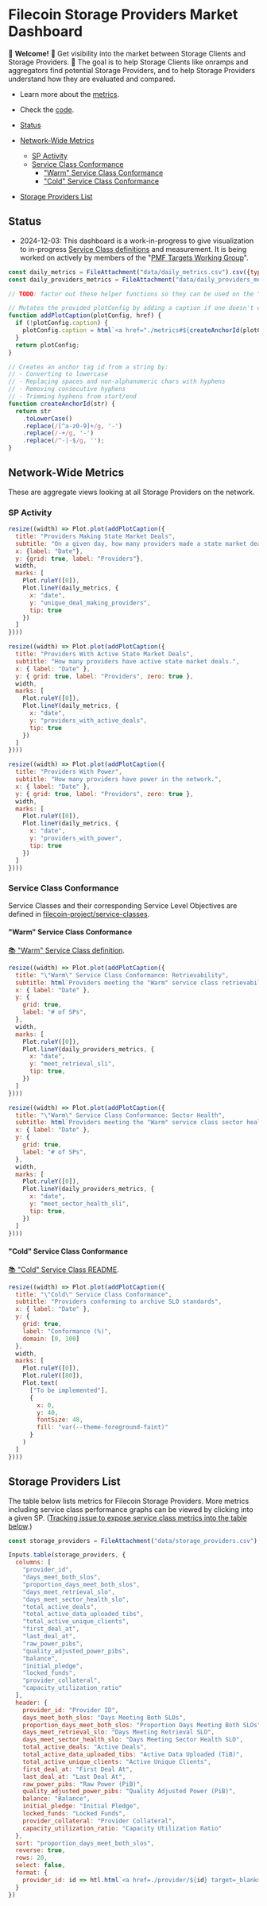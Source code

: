 # Filecoin Storage Providers Market Dashboard <!-- omit from toc -->

👋 **Welcome!** 🔎 Get visibility into the market between Storage Clients and Storage Providers.  🎯 The goal is to help Storage Clients like onramps and aggregators find potential Storage Providers, and to help Storage Providers understand how they are evaluated and compared.

- Learn more about the [metrics](metrics).
- Check the [code](https://github.com/filecoin-project/filecoin-storage-providers-market).

- [Status](#status)
- [Network-Wide Metrics](#network-wide-metrics)
  - [SP Activity](#sp-activity)
  - [Service Class Conformance](#service-class-conformance)
    - ["Warm" Service Class Conformance](#warm-service-class-conformance)
    - ["Cold" Service Class Conformance](#cold-service-class-conformance)
- [Storage Providers List](#storage-providers-list)


## Status

* 2024-12-03: This dashboard is a work-in-progress to give visualization to in-progress [Service Class definitions](https://github.com/filecoin-project/service-classes) and measurement.  It is being worked on actively by members of the "[PMF Targets Working Group](https://protocollabs.notion.site/Filecoin-PMF-Targets-Working-Group-111837df73d480b6a3a9e5bfd73063de?pvs=4)".

```js
const daily_metrics = FileAttachment("data/daily_metrics.csv").csv({typed: true});
const daily_providers_metrics = FileAttachment("data/daily_providers_metrics.csv").csv({typed: true});

// TODO: factor out these helper functions so they can be used on the "provider detail pages" as well.

// Mutates the provided plotConfig by adding a caption if one doesn't exist
function addPlotCaption(plotConfig, href) {
  if (!plotConfig.caption) {
    plotConfig.caption = html`<a href="./metrics#${createAnchorId(plotConfig.title)}">❓ Learn More</a>`;
  }
  return plotConfig;
}

// Creates an anchor tag id from a string by:
// - Converting to lowercase
// - Replacing spaces and non-alphanumeric chars with hyphens
// - Removing consecutive hyphens
// - Trimming hyphens from start/end
function createAnchorId(str) {
  return str
    .toLowerCase()
    .replace(/[^a-z0-9]+/g, '-')
    .replace(/-+/g, '-')
    .replace(/^-|-$/g, '');
}
```

## Network-Wide Metrics

These are aggregate views looking at all Storage Providers on the network.

### SP Activity

<div class="grid grid-cols-3">

  <div class="card">

  ```js
  resize((width) => Plot.plot(addPlotCaption({
    title: "Providers Making State Market Deals",
    subtitle: "On a given day, how many providers made a state market deal.",
    x: {label: "Date"},
    y: {grid: true, label: "Providers"},
    width,
    marks: [
      Plot.ruleY([0]),
      Plot.lineY(daily_metrics, {
        x: "date",
        y: "unique_deal_making_providers",
        tip: true
      })
    ]
  })))
  ```

  </div>

  <div class="card">

  ```js
  resize((width) => Plot.plot(addPlotCaption({
    title: "Providers With Active State Market Deals",
    subtitle: "How many providers have active state market deals.",
    x: { label: "Date" },
    y: { grid: true, label: "Providers", zero: true },
    width,
    marks: [
      Plot.ruleY([0]),
      Plot.lineY(daily_metrics, {
        x: "date",
        y: "providers_with_active_deals",
        tip: true
      })
    ]
  })))
  ```

  </div>

  <div class="card">

  ```js
  resize((width) => Plot.plot(addPlotCaption({
    title: "Providers With Power",
    subtitle: "How many providers have power in the network.",
    x: { label: "Date" },
    y: { grid: true, label: "Providers", zero: true },
    width,
    marks: [
      Plot.ruleY([0]),
      Plot.lineY(daily_metrics, {
        x: "date",
        y: "providers_with_power",
        tip: true
      })
    ]
  })))
  ```

  </div>

</div>


### Service Class Conformance

Service Classes and their corresponding Service Level Objectives are defined in [filecoin-project/service-classes](https://github.com/filecoin-project/service-classes).

#### "Warm" Service Class Conformance

[📚 "Warm" Service Class definition](https://github.com/filecoin-project/service-classes/blob/main/service-classes/warm.md).

<div class="grid grid-cols-2">

  <div class="card">

  ```js
  resize((width) => Plot.plot(addPlotCaption({
    title: "\"Warm\" Service Class Conformance: Retrievability",
    subtitle: html`Providers meeting the "Warm" service class retrievability SLO`,
    x: { label: "Date" },
    y: {
      grid: true,
      label: "# of SPs",
    },
    width,
    marks: [
      Plot.ruleY([0]),
      Plot.lineY(daily_providers_metrics, {
        x: "date",
        y: "meet_retrieval_sli",
        tip: true,
      })
    ]
  })))
  ```

  </div>

  <div class="card">

  ```js
  resize((width) => Plot.plot(addPlotCaption({
    title: "\"Warm\" Service Class Conformance: Sector Health",
    subtitle: html`Providers meeting the "Warm" service class sector health SLO`,
    x: { label: "Date" },
    y: {
      grid: true,
      label: "# of SPs",
    },
    width,
    marks: [
      Plot.ruleY([0]),
      Plot.lineY(daily_providers_metrics, {
        x: "date",
        y: "meet_sector_health_sli",
        tip: true,
      })
    ]
  })))
  ```

  </div>
</div>

#### "Cold" Service Class Conformance

[📚 "Cold" Service Class README](https://github.com/filecoin-project/service-classes/blob/main/service-classes/cold.md).


<div class="card">

```js
resize((width) => Plot.plot(addPlotCaption({
  title: "\"Cold\" Service Class Conformance",
  subtitle: "Providers conforming to archive SLO standards",
  x: { label: "Date" },
  y: {
    grid: true,
    label: "Conformance (%)",
    domain: [0, 100]
  },
  width,
  marks: [
    Plot.ruleY([0]),
    Plot.ruleY([80]),
    Plot.text(
      ["To be implemented"],
      {
        x: 0,
        y: 40,
        fontSize: 48,
        fill: "var(--theme-foreground-faint)"
      }
    )
  ]
})))
```

</div>

## Storage Providers List

The table below lists metrics for Filecoin Storage Providers.  More metrics including service class performance graphs can be viewed by clicking into a given SP.  ([Tracking issue to expose service class metrics into the table below](https://github.com/filecoin-project/filecoin-storage-providers-market/issues/9).)

```js
const storage_providers = FileAttachment("data/storage_providers.csv").csv({typed: true});
```

<div id="storage-providers-table">

```js
Inputs.table(storage_providers, {
  columns: [
    "provider_id",
    "days_meet_both_slos",
    "proportion_days_meet_both_slos",
    "days_meet_retrieval_slo",
    "days_meet_sector_health_slo",
    "total_active_deals",
    "total_active_data_uploaded_tibs",
    "total_active_unique_clients",
    "first_deal_at",
    "last_deal_at",
    "raw_power_pibs",
    "quality_adjusted_power_pibs",
    "balance",
    "initial_pledge",
    "locked_funds",
    "provider_collateral",
    "capacity_utilization_ratio"
  ],
  header: {
    provider_id: "Provider ID",
    days_meet_both_slos: "Days Meeting Both SLOs",
    proportion_days_meet_both_slos: "Proportion Days Meeting Both SLOs",
    days_meet_retrieval_slo: "Days Meeting Retrieval SLO",
    days_meet_sector_health_slo: "Days Meeting Sector Health SLO",
    total_active_deals: "Active Deals",
    total_active_data_uploaded_tibs: "Active Data Uploaded (TiB)",
    total_active_unique_clients: "Active Unique Clients",
    first_deal_at: "First Deal At",
    last_deal_at: "Last Deal At",
    raw_power_pibs: "Raw Power (PiB)",
    quality_adjusted_power_pibs: "Quality Adjusted Power (PiB)",
    balance: "Balance",
    initial_pledge: "Initial Pledge",
    locked_funds: "Locked Funds",
    provider_collateral: "Provider Collateral",
    capacity_utilization_ratio: "Capacity Utilization Ratio"
  },
  sort: "proportion_days_meet_both_slos",
  reverse: true,
  rows: 20,
  select: false,
  format: {
    provider_id: id => htl.html`<a href=./provider/${id} target=_blank>${id}</a>`
  }
})
```
</div>